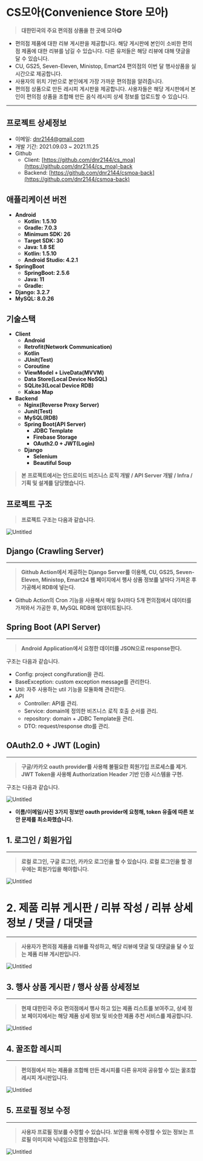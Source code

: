 # CS모아(Convenience Store 모아)

> **대한민국의 주요 편의점 상품을 한 곳에 모아😋**

- 편의점 제품에 대한 리뷰 게시판을 제공합니다. 해당 게시판에 본인이 소비한 편의점 제품에 대한 리뷰를 남길 수 있습니다. 다른 유저들은 해당 리뷰에 대해 댓글을 달 수 있습니다.
- CU, GS25, Seven-Eleven, Ministop, Emart24 편의점의 이번 달 행사상품을 실시간으로 제공합니다.
- 사용자의 위치 기반으로 본인에게 가장 가까운 편의점을 알려줍니다.
- 편의점 상품으로 만든 레시피 게시판을 제공합니다. 사용자들은 해당 게시판에서 본인이 편의점 상품을 조합해 만든 음식 레시피 상세 정보를 업로드할 수 있습니다.

---

## 프로젝트 상세정보

- 이메일: dnr2144@gmail.com
- 개발 기간: 2021.09.03 ~ 2021.11.25
- Github
  - Client: [https://github.com/dnr2144/cs_moa](https://github.com/dnr2144/cs_moa)-back
  - Backend: [https://github.com/dnr2144/csmoa-back](https://github.com/dnr2144/csmoa-back)

## 애플리케이션 버전

- **Android**
  - **Kotlin: 1.5.10**
  - **Gradle: 7.0.3**
  - **Minimum SDK: 26**
  - **Target SDK: 30**
  - **Java: 1.8 SE**
  - **Kotlin: 1.5.10**
  - **Android Studio: 4.2.1**
- **SpringBoot**
  - **SpringBoot: 2.5.6**
  - **Java: 11**
  - **Gradle:**
- **Django: 3.2.7**
- **MySQL: 8.0.26**

## 기술스택

- **Client**
  - **Android**
  - **Retrofit(Network Communication)**
  - **Kotlin**
  - **JUnit(Test)**
  - **Coroutine**
  - **ViewModel + LiveData(MVVM)**
  - **Data Store(Local Device NoSQL)**
  - **SQLite3(Local Device RDB)**
  - **Kakao Map**
- **Backend**
  - **Nginx(Reverse Proxy Server)**
  - **Junit(Test)**
  - **MySQL(RDB)**
  - **Spring Boot(API Server)**
    - **JDBC Template**
    - **Firebase Storage**
    - **OAuth2.0 + JWT(Login)**
  - **Django**
    - **Selenium**
    - **Beautiful Soup**

> **본 프로젝트에서는 안드로이드 비즈니스 로직 개발 / API Server 개발 / Infra / 기획 및 설계를 담당했습니다.**

## 프로젝트 구조

> **프로젝트 구조는 다음과 같습니다.**

![Untitled](CS%E1%84%86%E1%85%A9%E1%84%8B%E1%85%A1(Convenience%20Store%20%E1%84%86%E1%85%A9%E1%84%8B%E1%85%A1)%208b131e8e968c46f1885acfc44e9725ab/Untitled.png)

## Django (Crawling Server)

---

> **Github Action에서 제공하는 Django Server를 이용해, CU, GS25, Seven-Eleven, Ministop, Emart24 웹 페이지에서 행사 상품 정보를 날마다 가져온 후 가공해서 RDB에 넣는다.**

- Github Action의 Cron 기능을 사용해서 매일 9시마다 5개 편의점에서 데이터를 가져와서 가공한 후, MySQL RDB에 업데이트됩니다.

## Spring Boot (API Server)

---

> **Android Application에서 요청한 데이터를 JSON으로 response한다.**

구조는 다음과 같습니다.

- Config: project congifuration을 관리.
- BaseException: custom exception message를 관리한다.
- Util: 자주 사용하는 util 기능을 모듈화해 관리한다.
- API
  - Controller: API를 관리.
  - Service: domain에 정의한 비즈니스 로직 호출 순서를 관리.
  - repository: domain + JDBC Template을 관리.
  - DTO: request/response dto를 관리.

## OAuth2.0 + JWT (Login)

---

> **구글/카카오 oauth provider를 사용해 불필요한 회원가입 프로세스를 제거. JWT Token을 사용해 Authorization Header 기반 인증 시스템을 구현.**

구조는 다음과 같습니다.

![Untitled](CS%E1%84%86%E1%85%A9%E1%84%8B%E1%85%A1(Convenience%20Store%20%E1%84%86%E1%85%A9%E1%84%8B%E1%85%A1)%208b131e8e968c46f1885acfc44e9725ab/Untitled%201.png)

- **이름/이메일/사진 3가지 정보만 oauth provider에 요청해, token 유출에 따른 보안 문제를 최소화했습니다.**

## 1. 로그인 / 회원가입

---

> **로컬 로그인, 구글 로그인, 카카오 로그인을 할 수 있습니다. 로컬 로그인을 할 경우에는 회원가입을 해야합니다.**

![Untitled](CS%E1%84%86%E1%85%A9%E1%84%8B%E1%85%A1(Convenience%20Store%20%E1%84%86%E1%85%A9%E1%84%8B%E1%85%A1)%208b131e8e968c46f1885acfc44e9725ab/Untitled%202.png)

# 2. 제품 리뷰 게시판 / 리뷰 작성 / 리뷰 상세정보 / 댓글 / 대댓글

---

> **사용자가 편의점 제품을 리뷰를 작성하고, 해당 리뷰에 댓글 및 대댓글을 달 수 있는 제품 리뷰 게시판입니다.**

![Untitled](CS%E1%84%86%E1%85%A9%E1%84%8B%E1%85%A1(Convenience%20Store%20%E1%84%86%E1%85%A9%E1%84%8B%E1%85%A1)%208b131e8e968c46f1885acfc44e9725ab/Untitled%203.png)

## 3. 행사 상품 게시판 / 행사 상품 상세정보

---

> **현재 대한민국 주요 편의점에서 행사 하고 있는 제품 리스트를 보여주고, 상세 정보 페이지에서는 해당 제품 상세 정보 및 비슷한 제품 추천 서비스를 제공합니다.**

![Untitled](CS%E1%84%86%E1%85%A9%E1%84%8B%E1%85%A1(Convenience%20Store%20%E1%84%86%E1%85%A9%E1%84%8B%E1%85%A1)%208b131e8e968c46f1885acfc44e9725ab/Untitled%204.png)

## 4. 꿀조합 레시피

---

> **편의점에서 파는 제품을 조합해 만든 레시피를 다른 유저와 공유할 수 있는 꿀조합 레시피 게시판입니다.**

![Untitled](CS%E1%84%86%E1%85%A9%E1%84%8B%E1%85%A1(Convenience%20Store%20%E1%84%86%E1%85%A9%E1%84%8B%E1%85%A1)%208b131e8e968c46f1885acfc44e9725ab/Untitled%205.png)

## 5. 프로필 정보 수정

---

> **사용자 프로필 정보를 수정할 수 있습니다. 보안을 위해 수정할 수 있는 정보는 프로필 이미지와 닉네임으로 한정했습니다.**

![Untitled](CS%E1%84%86%E1%85%A9%E1%84%8B%E1%85%A1(Convenience%20Store%20%E1%84%86%E1%85%A9%E1%84%8B%E1%85%A1)%208b131e8e968c46f1885acfc44e9725ab/Untitled%206.png)
